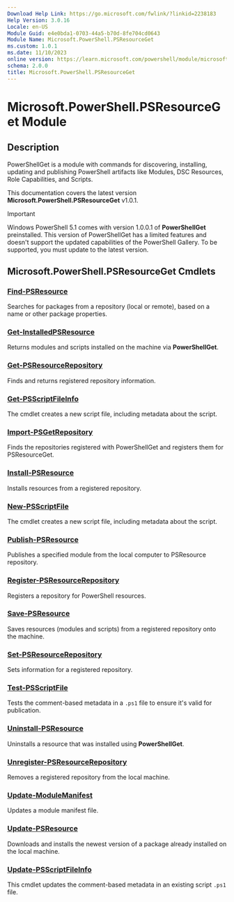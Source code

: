 ```yaml
---
Download Help Link: https://go.microsoft.com/fwlink/?linkid=2238183
Help Version: 3.0.16
Locale: en-US
Module Guid: e4e0bda1-0703-44a5-b70d-8fe704cd0643
Module Name: Microsoft.PowerShell.PSResourceGet
ms.custom: 1.0.1
ms.date: 11/10/2023
online version: https://learn.microsoft.com/powershell/module/microsoft.powershell.psresourceget/powershellget?view=powershellget-3.x&WT.mc_id=ps-gethelp
schema: 2.0.0
title: Microsoft.PowerShell.PSResourceGet
---
```

# Microsoft.PowerShell.PSResourceGet Module

## Description

PowerShellGet is a module with commands for discovering, installing, updating and publishing
PowerShell artifacts like Modules, DSC Resources, Role Capabilities, and Scripts.

This documentation covers the latest version **Microsoft.PowerShell.PSResourceGet** v1.0.1.

> [!IMPORTANT]
> Windows PowerShell 5.1 comes with version 1.0.0.1 of **PowerShellGet** preinstalled. This version
> of PowerShellGet has a limited features and doesn't support the updated capabilities of the
> PowerShell Gallery. To be supported, you must update to the latest version.

## Microsoft.PowerShell.PSResourceGet Cmdlets

### [Find-PSResource](Find-PSResource.md)
Searches for packages from a repository (local or remote), based on a name or other package
properties.

### [Get-InstalledPSResource](Get-InstalledPSResource.md)
Returns modules and scripts installed on the machine via **PowerShellGet**.

### [Get-PSResourceRepository](Get-PSResourceRepository.md)
Finds and returns registered repository information.

### [Get-PSScriptFileInfo](Get-PSScriptFileInfo.md)
The cmdlet creates a new script file, including metadata about the script.

### [Import-PSGetRepository](Import-PSGetRepository.md)
Finds the repositories registered with PowerShellGet and registers them for PSResourceGet.

### [Install-PSResource](Install-PSResource.md)
Installs resources from a registered repository.

### [New-PSScriptFile](New-PSScriptFile.md)
The cmdlet creates a new script file, including metadata about the script.

### [Publish-PSResource](Publish-PSResource.md)
Publishes a specified module from the local computer to PSResource repository.

### [Register-PSResourceRepository](Register-PSResourceRepository.md)
Registers a repository for PowerShell resources.

### [Save-PSResource](Save-PSResource.md)
Saves resources (modules and scripts) from a registered repository onto the machine.

### [Set-PSResourceRepository](Set-PSResourceRepository.md)
Sets information for a registered repository.

### [Test-PSScriptFile](Test-PSScriptFile.md)
Tests the comment-based metadata in a `.ps1` file to ensure it's valid for publication.

### [Uninstall-PSResource](Uninstall-PSResource.md)
Uninstalls a resource that was installed using **PowerShellGet**.

### [Unregister-PSResourceRepository](Unregister-PSResourceRepository.md)
Removes a registered repository from the local machine.

### [Update-ModuleManifest](Update-ModuleManifest.md)
Updates a module manifest file.

### [Update-PSResource](Update-PSResource.md)
Downloads and installs the newest version of a package already installed on the local machine.

### [Update-PSScriptFileInfo](Update-PSScriptFileInfo.md)
This cmdlet updates the comment-based metadata in an existing script `.ps1` file.
